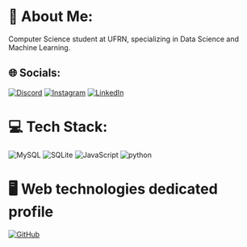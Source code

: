 # 💫 About Me:
Computer Science student at UFRN, specializing in Data Science and Machine Learning.

## 🌐 Socials:
[![Discord](https://img.shields.io/badge/Discord-%237289DA.svg?logo=discord&logoColor=white)](https://discord.gg/maverick#7912) 
[![Instagram](https://img.shields.io/badge/Instagram-%23E4405F.svg?logo=Instagram&logoColor=white)](https://instagram.com/flaviojrzz_)
[![LinkedIn](https://img.shields.io/badge/LinkedIn-%230077B5.svg?logo=linkedin&logoColor=white)](https://linkedin.com/in/flavjr) 

# 💻 Tech Stack:

![MySQL](https://img.shields.io/badge/mysql-%2300f.svg?style=for-the-badge&logo=mysql&logoColor=white) 
![SQLite](https://img.shields.io/badge/sqlite-%2307405e.svg?style=for-the-badge&logo=sqlite&logoColor=white)
![JavaScript](https://img.shields.io/badge/javascript-%23323330.svg?style=for-the-badge&logo=javascript&logoColor=%23F7DF1E) 
![python](https://img.shields.io/badge/python-%23323330.svg?style=for-the-badge&logo=python&logoColor=%) 

# 🖥️ Web technologies dedicated profile
[![GitHub](https://img.shields.io/badge/Github-%FFFFFFF.svg?logo=Github&logoColor=black)](https://github.com/FlavioJunior2021)


<!-- Proudly created with GPRM ( https://gprm.itsvg.in ) -->
